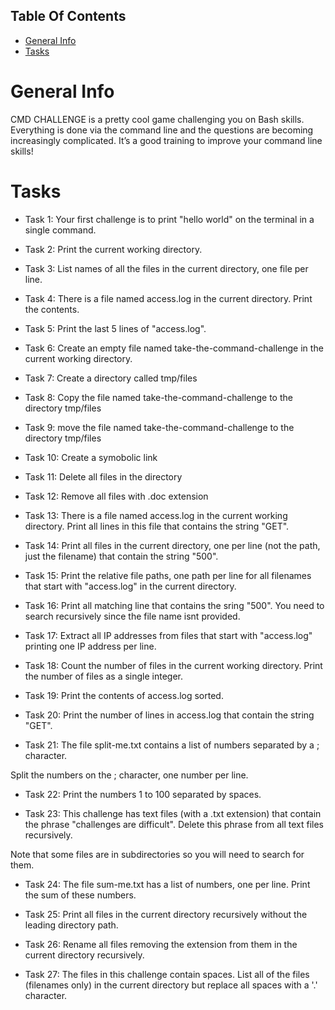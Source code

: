 ## Table Of Contents

* [General Info](#General-Info)
* [Tasks](#Tasks)

# General Info

CMD CHALLENGE is a pretty cool game challenging you on Bash skills. Everything is done via the command line and the questions are becoming increasingly complicated. It’s a good training to improve your command line skills!

# Tasks
* Task 1: Your first challenge is to print "hello world" on the terminal in a single command.

* Task 2: Print the current working directory.

* Task 3: List names of all the files in the current directory, one file per line. 

* Task 4: There is a file named access.log in the current directory. Print the contents.

* Task 5: Print the last 5 lines of "access.log".  

* Task 6: Create an empty file named take-the-command-challenge in the current working directory.

* Task 7: Create a directory called tmp/files

* Task 8: Copy the file named take-the-command-challenge to the directory tmp/files 

* Task 9: move the file named take-the-command-challenge to the directory tmp/files

* Task 10: Create a symobolic link

* Task 11: Delete all files in the directory

* Task 12: Remove all files with .doc extension

* Task 13: There is a file named access.log in the current working directory. Print all lines in this file that contains the string "GET".

* Task 14: Print all files in the current directory, one per line (not the path, just the filename) that contain the string "500".

* Task 15: Print the relative file paths, one path per line for all filenames that start with "access.log" in the current directory.

* Task 16: Print all matching line that contains the sring "500". You need to search recursively since the file name isnt provided.

* Task 17: Extract all IP addresses from files that start with "access.log" printing one IP address per line.

* Task 18: Count the number of files in the current working directory. Print the number of files as a single integer.

* Task 19: Print the contents of access.log sorted.

* Task 20: Print the number of lines in access.log that contain the string "GET".

* Task 21: The file split-me.txt contains a list of numbers separated by a ; character.

Split the numbers on the ; character, one number per line.

* Task 22: Print the numbers 1 to 100 separated by spaces.

* Task 23: This challenge has text files (with a .txt extension) that contain the phrase "challenges are difficult". Delete this phrase from all text files recursively.

Note that some files are in subdirectories so you will need to search for them.

* Task 24: The file sum-me.txt has a list of numbers, one per line. Print the sum of these numbers.

* Task 25: Print all files in the current directory recursively without the leading directory path.

* Task 26: Rename all files removing the extension from them in the current directory recursively.

* Task 27: The files in this challenge contain spaces. List all of the files (filenames only) in the current directory but replace all spaces with a '.' character.
